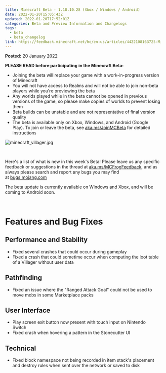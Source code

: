 ```yaml
---
title: Minecraft Beta - 1.18.10.28 (Xbox / Windows / Android)
date: 2022-01-20T15:05:43Z
updated: 2022-01-20T17:52:01Z
categories: Beta and Preview Information and Changelogs
tags:
  - beta
  - beta_changelog
link: https://feedback.minecraft.net/hc/en-us/articles/4422108163725-Minecraft-Beta-1-18-10-28-Xbox-Windows-Android
---
```


**Posted:** 20 January 2022

**PLEASE READ before participating in the Minecraft Beta:**

- Joining the beta will replace your game with a work-in-progress version of Minecraft
- You will not have access to Realms and will not be able to join non-beta players while you're previewing the beta
- Any worlds played while in the beta cannot be opened in previous versions of the game, so please make copies of worlds to prevent losing them
- Beta builds can be unstable and are not representative of final version quality
- The beta is available only on Xbox, Windows, and Android (Google Play). To join or leave the beta, see [aka.ms/JoinMCBeta](https://aka.ms/JoinMCBeta) for detailed instructions

![minecraft_villager.jpg](https://feedback.minecraft.net/hc/article_attachments/4422099836301/minecraft_villager.jpg)

 

Here's a list of what is new in this week's Beta! Please leave us any specific feedback or suggestions in the thread at [aka.ms/MCFrogFeedback](https://aka.ms/MCFrogFeedback), and as always please search and report any bugs you may find at [bugs.mojang.com](http://bugs.mojang.com/)

The beta update is currently available on Windows and Xbox, and will be coming to Android soon.

 

# **Features and Bug Fixes**

## **Performance and Stability**

- Fixed several crashes that could occur during gameplay
- Fixed a crash that could sometime occur when computing the loot table of a Villager without user data 

## **Pathfinding**

- Fixed an issue where the "Ranged Attack Goal" could not be used to move mobs in some Marketplace packs 

## **User Interface**

- Play screen exit button now present with touch input on Nintendo Switch 
- Fixed crash when hovering a pattern in the Stonecutter UI 

## **Technical**

- Fixed block namespace not being recorded in item stack's placement and destroy rules when sent over the network or saved to disk
